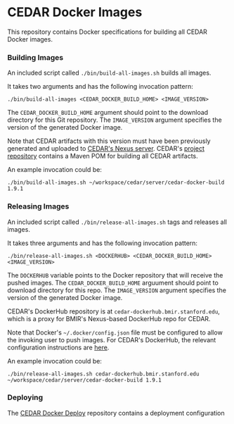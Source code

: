 # CEDAR Docker Images

This repository contains Docker specifications for building all CEDAR Docker images.

### Building Images

An included script called `./bin/build-all-images.sh` builds all images.

It takes two arguments and has the following invocation pattern:

    ./bin/build-all-images <CEDAR_DOCKER_BUILD_HOME> <IMAGE_VERSION>

The `CEDAR_DOCKER_BUILD_HOME` argument should point to the download directory for this Git repository.
The `IMAGE_VERSION` argument specifies the version of the generated Docker image.

Note that CEDAR artifacts with this version must have been previously generated and uploaded to
[CEDAR's Nexus server](https://nexus.bmir.stanford.edu/).
CEDAR's [project repository](https://github.com/metadatacenter/cedar-project) contains a Maven POM
for building all CEDAR artifacts.

An example invocation could be:

    ./bin/build-all-images.sh ~/workspace/cedar/server/cedar-docker-build 1.9.1

### Releasing Images

An included script called `./bin/release-all-images.sh` tags and releases all images.

It takes three arguments and has the following invocation pattern:

    ./bin/release-all-images.sh <DOCKERHUB> <CEDAR_DOCKER_BUILD_HOME> <IMAGE_VERSION>

The `DOCKERHUB` variable points to the Docker repository that will receive the pushed images.
The `CEDAR_DOCKER_BUILD_HOME` arguument should point to download directory for this repo.
The `IMAGE_VERSION` argument specifies the version of the generated Docker image.

CEDAR's DockerHub repository is at `cedar-dockerhub.bmir.stanford.edu`, which is a proxy for BMIR's Nexus-based DockerHub repo for CEDAR.

Note that Docker's `~/.docker/config.json` file must be configured to allow the invoking user to push images.
For CEDAR's DockerHub, the relevant configuration instructions are [here](https://github.com/metadatacenter/cedar-conf/wiki/Configuring-Docker-to-use-the-CEDAR-Nexus-DockerHub).

An example invocation could be:

    ./bin/release-all-images.sh cedar-dockerhub.bmir.stanford.edu ~/workspace/cedar/server/cedar-docker-build 1.9.1

### Deploying

The [CEDAR Docker Deploy](https://github.com/metadatacenter/cedar-docker-deploy) repository contains a deployment configuration 
